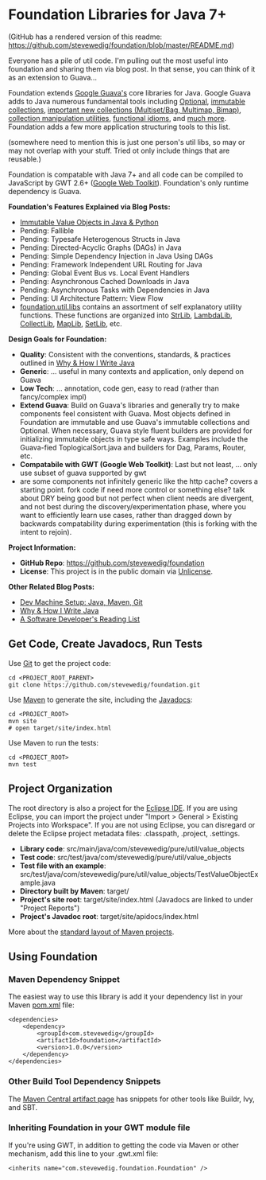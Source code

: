 Foundation Libraries for Java 7+
=============

(GitHub has a rendered version of this readme: https://github.com/stevewedig/foundation/blob/master/README.md)

Everyone has a pile of util code. I'm pulling out the most useful into foundation and sharing them via blog post. In that sense, you can think of it as an extension to Guava...

Foundation extends [Google Guava's](https://code.google.com/p/guava-libraries/) core libraries for Java. Google Guava adds to Java numerous fundamental tools including [Optional](https://code.google.com/p/guava-libraries/wiki/UsingAndAvoidingNullExplained), [immutable collections](https://code.google.com/p/guava-libraries/wiki/ImmutableCollectionsExplained), [important new collections (Multiset/Bag, Multimap, Bimap)](https://code.google.com/p/guava-libraries/wiki/NewCollectionTypesExplained), [collection manipulation utilities](https://code.google.com/p/guava-libraries/wiki/CollectionUtilitiesExplained), [functional idioms](https://code.google.com/p/guava-libraries/wiki/FunctionalExplained), and [much more](https://code.google.com/p/guava-libraries/wiki/GuavaExplained). Foundation adds a few more application structuring tools to this list. 

(somewhere need to mention this is just one person's util libs, so may or may not overlap with your stuff. Tried ot only include things that are reusable.)

Foundation is compatable with Java 7+ and all code can be compiled to JavaScript by GWT 2.6+ ([Google Web Toolkit](https://code.google.com/p/guava-libraries/wiki/GuavaExplained)). Foundation's only runtime dependency is Guava.

**Foundation's Features Explained via Blog Posts:**
* [Immutable Value Objects in Java & Python](http://stevewedig.com)
* Pending: Fallible
* Pending: Typesafe Heterogenous Structs in Java
* Pending: Directed-Acyclic Graphs (DAGs) in Java
* Pending: Simple Dependency Injection in Java Using DAGs
* Pending: Framework Independent URL Routing for Java
* Pending: Global Event Bus vs. Local Event Handlers
* Pending: Asynchronous Cached Downloads in Java
* Pending: Asynchronous Tasks with Dependencies in Java
* Pending: UI Architecture Pattern: View Flow
* [foundation.util.libs](https://github.com/stevewedig/foundation/tree/master/src/main/java/com/stevewedig/foundation/util/libs) contains an assortment of self explanatory utility functions. These functions are organized into [StrLib](https://github.com/stevewedig/foundation/tree/master/src/main/java/com/stevewedig/foundation/util/StrLib.java), [LambdaLib](https://github.com/stevewedig/foundation/tree/master/src/main/java/com/stevewedig/foundation/util/LambdaLib.java), [CollectLib](https://github.com/stevewedig/foundation/tree/master/src/main/java/com/stevewedig/foundation/util/CollectLib.java), [MapLib](https://github.com/stevewedig/foundation/tree/master/src/main/java/com/stevewedig/foundation/util/MapLib.java), [SetLib](https://github.com/stevewedig/foundation/tree/master/src/main/java/com/stevewedig/foundation/util/SetLib.java), etc.

**Design Goals for Foundation:**
* **Quality**: Consistent with the conventions, standards, & practices outlined in [Why & How I Write Java](http://stevewedig.com/2014/02/17/why-and-how-i-write-java/#how)
* **Generic**: ... useful in many contexts and application, only depend on Guava
* **Low Tech**: ... annotation, code gen, easy to read (rather than fancy/complex impl)
* **Extend Guava**: Build on Guava's libraries and generally try to make components feel consistent with Guava. Most objects defined in Foundation are immutable and use Guava's immutable collections and Optional. When necessary, Guava style fluent builders are provided for initializing immutable objects in type safe ways. Examples include the Guava-fied ToplogicalSort.java and builders for Dag, Params, Router, etc.
* **Compatabile with GWT (Google Web Toolkit)**: Last but not least, ... only use subset of guava supported by gwt
* are some components not infinitely generic like the http cache? covers a starting point. fork code if need more control or something else? talk about DRY being good but not perfect when client needs are divergent, and not best during the discovery/experimentation phase, where you want to efficiently learn use cases, rather than dragged down by backwards compatability during experimentation (this is forking with the intent to rejoin). 

**Project Information:**
* **GitHub Repo**: https://github.com/stevewedig/foundation
* **License**: This project is in the public domain via [Unlicense](http://unlicense.org).

**Other Related Blog Posts:**
* [Dev Machine Setup: Java, Maven, Git](http://stevewedig.com)
* [Why & How I Write Java](http://stevewedig.com/2014/02/17/why-and-how-i-write-java/)
* [A Software Developer's Reading List](http://stevewedig.com/2014/02/03/software-developers-reading-list/)

## Get Code, Create Javadocs, Run Tests

Use [Git](http://en.wikipedia.org/wiki/Git_(software)) to get the project code:

    cd <PROJECT_ROOT_PARENT>
    git clone https://github.com/stevewedig/foundation.git

Use [Maven](http://en.wikipedia.org/wiki/Apache_Maven) to generate the site, including the [Javadocs](http://en.wikipedia.org/wiki/Javadoc):

    cd <PROJECT_ROOT>
    mvn site
    # open target/site/index.html

Use Maven to run the tests:
    
    cd <PROJECT_ROOT>
    mvn test

## Project Organization

The root directory is also a project for the [Eclipse IDE](http://en.wikipedia.org/wiki/Eclipse_(software)). If you are using Eclipse, you can import the project under "Import > General > Existing Projects into Workspace". If you are not using Eclipse, you can disregard or delete the Eclipse project metadata files: .classpath, .project, .settings.

* **Library code**: src/main/java/com/stevewedig/pure/util/value_objects
* **Test code**: src/test/java/com/stevewedig/pure/util/value_objects
* **Test file with an example**: src/test/java/com/stevewedig/pure/util/value_objects/TestValueObjectExample.java
* **Directory built by Maven**: target/
* **Project's site root**: target/site/index.html (Javadocs are linked to under "Project Reports")
* **Project's Javadoc root**: target/site/apidocs/index.html

More about the [standard layout of Maven projects](https://maven.apache.org/guides/introduction/introduction-to-the-standard-directory-layout.html).

## Using Foundation

### Maven Dependency Snippet

The easiest way to use this library is add it your dependency list in your Maven [pom.xml](https://maven.apache.org/guides/introduction/introduction-to-the-pom.html) file:

    <dependencies>
        <dependency>
            <groupId>com.stevewedig</groupId>
            <artifactId>foundation</artifactId>
            <version>1.0.0</version>
        </dependency>
    </dependencies>

### Other Build Tool Dependency Snippets

The [Maven Central artifact page](http://search.maven.org/#artifactdetails%7Ccom.stevewedig%7Cfoundation%7C1.0.0%7Cjar) has snippets for other tools like Buildr, Ivy, and SBT.

### Inheriting Foundation in your GWT module file

If you're using GWT, in addition to getting the code via Maven or other mechanism, add this line to your .gwt.xml file:

    <inherits name="com.stevewedig.foundation.Foundation" />


